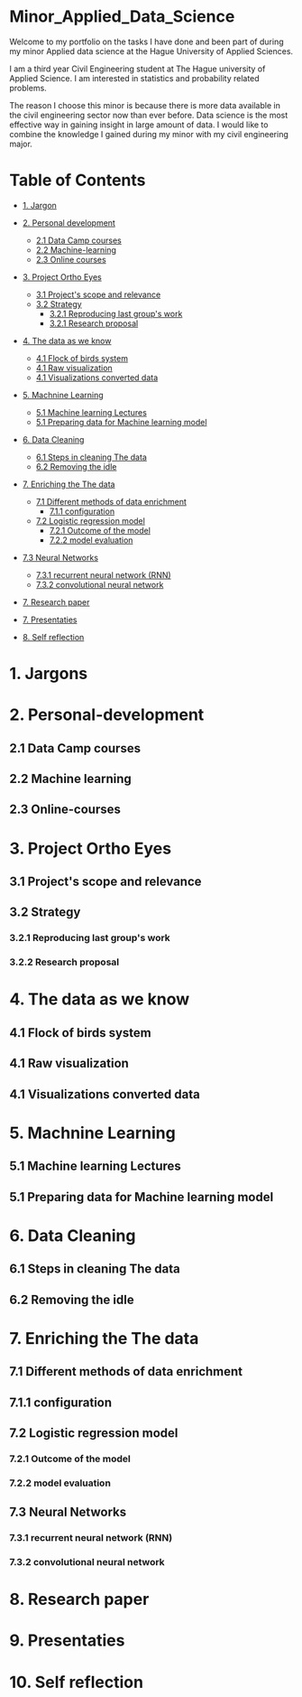 # Minor_Applied_Data_Science
Welcome to my portfolio on the tasks I have done and been part of during my minor Applied data science at the Hague University of Applied Sciences. 

I am a third year Civil Engineering student at The Hague university of Applied Science. I am interested in statistics and probability related problems. 

The reason I choose this minor is because there is more data available in the civil engineering sector now than ever before. Data science is the most effective way in gaining insight in large amount of data. I would like to combine the knowledge I gained during my minor with my civil engineering major.  

# Table of Contents

- [1. Jargon](#1-Jargon)
- [2. Personal development](#2-Personal-development)
  - [2.1 Data Camp courses](#21-Data-Camp-courses)
  - [2.2 Machine-learning](#22-Machine-learning)
  - [2.3 Online courses](#23-Online-courses)
- [3. Project Ortho Eyes](#3-Project-Ortho-Eyes)
  - [3.1 Project's scope and relevance](#31-Project's-scope-and-relevance)
  - [3.2 Strategy](#32-Research-proposal)
     - [3.2.1 Reproducing last group's work](#321-Reproducing-last-groups-work)
     - [3.2.1 Research proposal](#321-Research-proposal)
- [4. The data as we know](#4-The-data-as-we-know)
  - [4.1 Flock of birds system](#41-Flock-of-birds-system)
  - [4.1 Raw visualization](#41-Raw-visualization)
  - [4.1 Visualizations converted data](#41-Visualizations-converted-data)
- [5. Machnine Learning](#5-Machnine-Learning)
  - [5.1 Machine learning Lectures](#51-Machine-learning-Lectures)
  - [5.1 Preparing data for Machine learning model](#51-Preparing-data-for-Machine-learning-model)
- [6. Data Cleaning](#5-Data-cleaning)
  - [6.1 Steps in cleaning The data](#61-Steps-in-cleaning-The-data)
  - [6.2 Removing the idle](#62-Removing-the-idle)
- [7. Enriching the The data](#7-Enriching-the-The-data)
  - [7.1 Different methods of data enrichment](#71-Different-methods-of-data-enrichment)
    - [7.1.1 configuration](#711-configuration)
  - [7.2 Logistic regression model](#72-Logistic-regression-model)
     - [7.2.1 Outcome of the model](#721-Outcome-of-the-model)
     - [7.2.2 model evaluation](#722-model-evaluation)
 - [7.3 Neural Networks](#63-Neural-Networks)
     - [7.3.1 recurrent neural network (RNN)](#731-recurrent-neural-network-(RNN))
     - [7.3.2 convolutional neural network](#732-convolutional-neural-network)

- [7. Research paper](#7-Research-paper)
- [7. Presentaties](#7-Presentaties)
- [8. Self reflection](#7-Self-reflection)

# 1. Jargons

# 2. Personal-development
## 2.1 Data Camp courses
## 2.2 Machine learning
## 2.3 Online-courses

# 3. Project Ortho Eyes
## 3.1 Project's scope and relevance
## 3.2 Strategy 
### 3.2.1 Reproducing last group's work
### 3.2.2 Research proposal


# 4. The data as we know
## 4.1 Flock of birds system
## 4.1 Raw visualization
## 4.1 Visualizations converted data


# 5. Machnine Learning
## 5.1 Machine learning Lectures
## 5.1 Preparing data for Machine learning model
# 6. Data Cleaning
## 6.1 Steps in cleaning The data
## 6.2 Removing the idle
# 7. Enriching the The data
## 7.1 Different methods of data enrichment
##  7.1.1 configuration
## 7.2 Logistic regression model
### 7.2.1 Outcome of the model
### 7.2.2 model evaluation
## 7.3 Neural Networks
###  7.3.1 recurrent neural network (RNN)
###  7.3.2 convolutional neural network
# 8. Research paper
# 9. Presentaties
# 10. Self reflection
